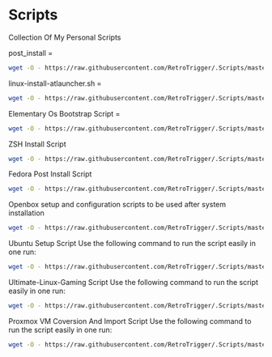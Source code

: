 # Scripts
Collection Of My Personal Scripts

post_install =
```bash
wget -O - https://raw.githubusercontent.com/RetroTrigger/.Scripts/master/Arch_post_install.sh | bash
```
linux-install-atlauncher.sh =
```bash
wget -O - https://raw.githubusercontent.com/RetroTrigger/.Scripts/master/linux-install-atlauncher.sh | bash
```
Elementary Os Bootstrap Script =
```bash
wget -O - https://raw.githubusercontent.com/RetroTrigger/.Scripts/master/EOS-BSTRP.sh | bash
```

ZSH Install Script
```bash
wget -O - https://raw.githubusercontent.com/RetroTrigger/.Scripts/master/zsh.sh | bash
```

Fedora Post Install Script
```bash
wget -O - https://raw.githubusercontent.com/RetroTrigger/.Scripts/master/fedora-post.sh | bash
```
Openbox setup and configuration scripts to be used after system installation
```bash
wget -O - https://raw.githubusercontent.com/RetroTrigger/.Scripts/master/openbox-starter-kit-install.sh | bash
```

Ubuntu Setup Script
Use the following command to run the script easily in one run:
```bash
wget -O - https://raw.githubusercontent.com/RetroTrigger/.Scripts/master/Ubuntu-setup.sh | bash
```

Ultimate-Linux-Gaming Script
Use the following command to run the script easily in one run:
```bash
wget -O - https://raw.githubusercontent.com/RetroTrigger/.Scripts/master/Ultimate-Linux-Gaming.sh | bash
```
Proxmox VM Coversion And Import Script
Use the following command to run the script easily in one run:
```bash
wget -O - https://raw.githubusercontent.com/RetroTrigger/.Scripts/master/vm-import-prox.sh | bash
```